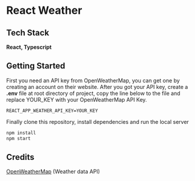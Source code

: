 # React Weather

## Tech Stack

**React, Typescript**

## Getting Started

First you need an API key from OpenWeatherMap, you can get one by creating an account on their website.
After you got your API key, create a **.env** file at root directory of project, copy the line below to the file and replace YOUR_KEY with your OpenWeatherMap API Key.

```
REACT_APP_WEATHER_API_KEY=YOUR_KEY
```

Finally clone this repository, install dependencies and run the local server


```bash
npm install
npm start
```

## Credits

[OpenWeatherMap](https://openweathermap.org/ 'OpenWeatherMap') (Weather data API)

